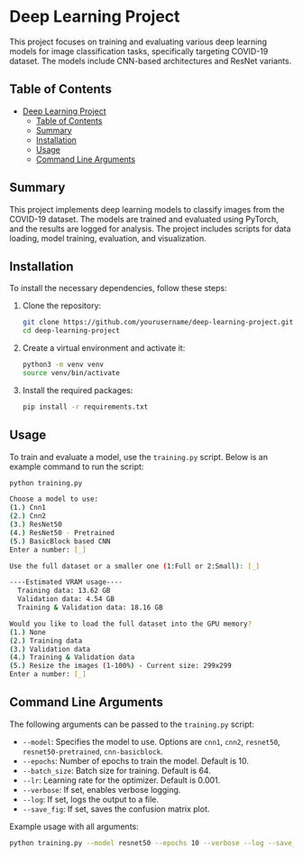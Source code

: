 # Deep Learning Project

This project focuses on training and evaluating various deep learning models for image classification tasks, specifically targeting COVID-19 dataset. The models include CNN-based architectures and ResNet variants.

## Table of Contents
- [Deep Learning Project](#deep-learning-project)
  - [Table of Contents](#table-of-contents)
  - [Summary](#summary)
  - [Installation](#installation)
  - [Usage](#usage)
  - [Command Line Arguments](#command-line-arguments)

## Summary
This project implements deep learning models to classify images from the COVID-19 dataset. The models are trained and evaluated using PyTorch, and the results are logged for analysis. The project includes scripts for data loading, model training, evaluation, and visualization.

## Installation
To install the necessary dependencies, follow these steps:

1. Clone the repository:
    ```bash
    git clone https://github.com/yourusername/deep-learning-project.git
    cd deep-learning-project
    ```

2. Create a virtual environment and activate it:
    ```bash
    python3 -m venv venv
    source venv/bin/activate
    ```

3. Install the required packages:
    ```bash
    pip install -r requirements.txt
    ```

## Usage
To train and evaluate a model, use the `training.py` script. Below is an example command to run the script:

```bash
python training.py

Choose a model to use: 
(1.) Cnn1
(2.) Cnn2
(3.) ResNet50
(4.) ResNet50 - Pretrained
(5.) BasicBlock based CNN
Enter a number: [_]

Use the full dataset or a smaller one (1:Full or 2:Small): [_]

----Estimated VRAM usage----
  Training data: 13.62 GB
  Validation data: 4.54 GB
  Training & Validation data: 18.16 GB

Would you like to load the full dataset into the GPU memory?
(1.) None
(2.) Training data
(3.) Validation data
(4.) Training & Validation data
(5.) Resize the images (1-100%) - Current size: 299x299
Εnter a number: [_]

```

## Command Line Arguments
The following arguments can be passed to the `training.py` script:

- `--model`: Specifies the model to use. Options are `cnn1`, `cnn2`, `resnet50`, `resnet50-pretrained`, `cnn-basicblock`.
- `--epochs`: Number of epochs to train the model. Default is 10.
- `--batch_size`: Batch size for training. Default is 64.
- `--lr`: Learning rate for the optimizer. Default is 0.001.
- `--verbose`: If set, enables verbose logging.
- `--log`: If set, logs the output to a file.
- `--save_fig`: If set, saves the confusion matrix plot.

Example usage with all arguments:

```bash
python training.py --model resnet50 --epochs 10 --verbose --log --save_fig
```
